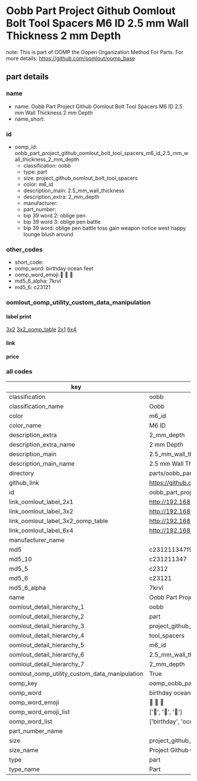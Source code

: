 # Oobb Part Project Github Oomlout Bolt Tool Spacers M6 ID 2.5 mm Wall Thickness 2 mm Depth  

note: This is part of OOMP the Oopen Organization Method For Parts. For more details: https://github.com/oomlout/oomp_base

##  part details
  







### name
* name: Oobb Part Project Github Oomlout Bolt Tool Spacers M6 ID 2.5 mm Wall Thickness 2 mm Depth
* name_short: 
### id
* oomp_id: oobb_part_project_github_oomlout_bolt_tool_spacers_m6_id_2.5_mm_wall_thickness_2_mm_depth
  * classification: oobb
  * type: part
  * size: project_github_oomlout_bolt_tool_spacers
  * color: m6_id
  * description_main: 2.5_mm_wall_thickness
  * description_extra: 2_mm_depth
  * manufacturer: 
  * part_number: 
  * bip 39 word 2: oblige pen
  * bip 39 word 3: oblige pen battle
  * bip 39 word: oblige pen battle toss gain weapon notice west happy lounge blush around

### other_codes
* short_code: 
* oomp_word: birthday ocean feet
* oomp_word_emoji :birthday: :ocean: :feet:
* md5_6_alpha: 7krvl
* md5_6: c23121






### oomlout_oomp_utility_custom_data_manipulation
#### label print
[3x2](http://192.168.1.245:1112/?label=oomp%207krvl)
[3x2_oomp_table](http://192.168.1.108:1112/?label=oomp%207krvl)
[2x1](http://192.168.1.242:1112/?label=oomp%207krvl)
[6x4](http://192.168.1.55:1112/?label=oomp%207krvl)    

#### link

                              

#### price







### all codes 
| key | value |  
| --- | --- |  
| classification | oobb |  
| classification_name | Oobb |  
| color | m6_id |  
| color_name | M6 ID |  
| description_extra | 2_mm_depth |  
| description_extra_name | 2 mm Depth |  
| description_main | 2.5_mm_wall_thickness |  
| description_main_name | 2.5 mm Wall Thickness |  
| directory | parts/oobb_part_project_github_oomlout_bolt_tool_spacers_m6_id_2.5_mm_wall_thickness_2_mm_depth |  
| github_link | https://github.com/oomlout/oomlout_oomp_part_src/tree/main/parts/oobb_part_project_github_oomlout_bolt_tool_spacers_m6_id_2.5_mm_wall_thickness_2_mm_depth |  
| id | oobb_part_project_github_oomlout_bolt_tool_spacers_m6_id_2.5_mm_wall_thickness_2_mm_depth |  
| link_oomlout_label_2x1 | http://192.168.1.242:1112/?label=oomp%207krvl |  
| link_oomlout_label_3x2 | http://192.168.1.245:1112/?label=oomp%207krvl |  
| link_oomlout_label_3x2_oomp_table | http://192.168.1.108:1112/?label=oomp%207krvl |  
| link_oomlout_label_6x4 | http://192.168.1.55:1112/?label=oomp%207krvl |  
| manufacturer_name |  |  
| md5 | c231211347f972dfe12f6e5a26a89cc1 |  
| md5_10 | c231211347 |  
| md5_5 | c2312 |  
| md5_6 | c23121 |  
| md5_6_alpha | 7krvl |  
| name | Oobb Part Project Github Oomlout Bolt Tool Spacers M6 ID 2.5 mm Wall Thickness 2 mm Depth |  
| oomlout_detail_hierarchy_1 | oobb |  
| oomlout_detail_hierarchy_2 | part |  
| oomlout_detail_hierarchy_3 | project_github_bolt |  
| oomlout_detail_hierarchy_4 | tool_spacers |  
| oomlout_detail_hierarchy_5 | m6_id |  
| oomlout_detail_hierarchy_6 | 2.5_mm_wall_thickness |  
| oomlout_detail_hierarchy_7 | 2_mm_depth |  
| oomlout_oomp_utility_custom_data_manipulation | True |  
| oomp_key | oomp_oobb_part_project_github_oomlout_bolt_tool_spacers_m6_id_2.5_mm_wall_thickness_2_mm_depth |  
| oomp_word | birthday ocean feet |  
| oomp_word_emoji | :birthday: :ocean: :feet: |  
| oomp_word_emoji_list | [':birthday:', ':ocean:', ':feet:'] |  
| oomp_word_list | ['birthday', 'ocean', 'feet'] |  
| part_number_name |  |  
| size | project_github_oomlout_bolt_tool_spacers |  
| size_name | Project Github Oomlout Bolt Tool Spacers |  
| type | part |  
| type_name | Part |  
